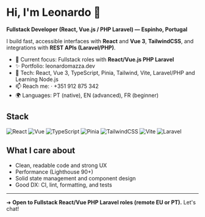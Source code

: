 # Hi, I'm Leonardo 👋

**Fullstack Developer (React, Vue.js / PHP Laravel) — Espinho, Portugal**

I build fast, accessible interfaces with **React** and **Vue 3**, **TailwindCSS**, and integrations with **REST APIs (Laravel/PHP)**.

- 🔭 Current focus: Fullstack roles with **React/Vue.js PHP Laravel**
- ✨ Portfolio: leonardomazza.dev
- 🧰 Tech: React, Vue 3, TypeScript, Pinia, Tailwind, Vite, Laravel/PHP and Learning Node.js
- 📫 Reach me: <email> · +351 912 875 342
- 🌍 Languages: PT (native), EN (advanced), FR (beginner)

## Stack
![React](https://img.shields.io/badge/React-61DAFB?logo=react&logoColor=white)
![Vue](https://img.shields.io/badge/Vue-3-4FC08D?logo=vuedotjs&logoColor=white)
![TypeScript](https://img.shields.io/badge/TypeScript-005?logo=typescript)
![Pinia](https://img.shields.io/badge/Pinia-ffd?logo=vue.js)
![TailwindCSS](https://img.shields.io/badge/TailwindCSS-38B2AC?logo=tailwindcss&logoColor=white)
![Vite](https://img.shields.io/badge/Vite-646CFF?logo=vite&logoColor=white)
![Laravel](https://img.shields.io/badge/Laravel-F55247?logo=laravel&logoColor=white)

## What I care about
- Clean, readable code and strong UX
- Performance (Lighthouse 90+)
- Solid state management and component design
- Good DX: CI, lint, formatting, and tests

---
➜ **Open to Fullstack React/Vue PHP Laravel roles (remote EU or PT).** Let's chat!
